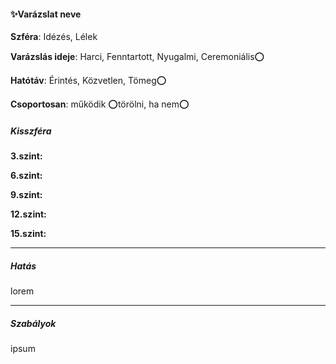 #### ✨Varázslat neve

**Szféra**: Idézés, Lélek

**Varázslás ideje**: Harci, Fenntartott, Nyugalmi, Ceremoniális⭕

**Hatótáv**: Érintés, Közvetlen, Tömeg⭕

**Csoportosan**: működik  ⭕törölni, ha nem⭕

##### Kisszféra

**3.szint:** 

**6.szint:** 

**9.szint:** 

**12.szint:** 

**15.szint:** 


---
##### Hatás

lorem

---
##### Szabályok

ipsum
